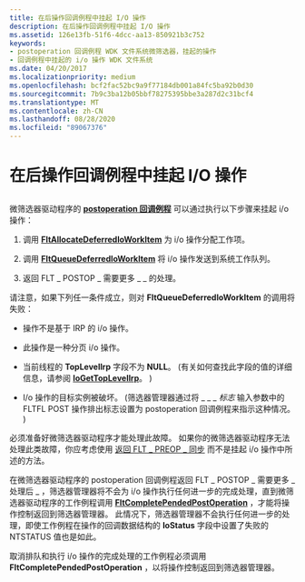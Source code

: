 ```yaml
---
title: 在后操作回调例程中挂起 I/O 操作
description: 在后操作回调例程中挂起 I/O 操作
ms.assetid: 126e13fb-51f6-4dcc-aa13-850921b3c752
keywords:
- postoperation 回调例程 WDK 文件系统微筛选器，挂起的操作
- 回调例程中挂起的 i/o 操作 WDK 文件系统
ms.date: 04/20/2017
ms.localizationpriority: medium
ms.openlocfilehash: bcf2fac52bc9a9f77184db001a84fc5ba92b0d30
ms.sourcegitcommit: 7b9c3ba12b05bbf78275395bbe3a287d2c31bcf4
ms.translationtype: MT
ms.contentlocale: zh-CN
ms.lasthandoff: 08/28/2020
ms.locfileid: "89067376"
---
```

# <a name="pending-an-io-operation-in-a-postoperation-callback-routine"></a>在后操作回调例程中挂起 I/O 操作


## <span id="ddk_pending_an_io_operation_in_a_postoperation_callback_routine_if"></span><span id="DDK_PENDING_AN_IO_OPERATION_IN_A_POSTOPERATION_CALLBACK_ROUTINE_IF"></span>


微筛选器驱动程序的 [**postoperation 回调例程**](/windows-hardware/drivers/ddi/fltkernel/nc-fltkernel-pflt_post_operation_callback) 可以通过执行以下步骤来挂起 i/o 操作：

1.  调用 [**FltAllocateDeferredIoWorkItem**](/windows-hardware/drivers/ddi/fltkernel/nf-fltkernel-fltallocatedeferredioworkitem) 为 i/o 操作分配工作项。

2.  调用 [**FltQueueDeferredIoWorkItem**](/windows-hardware/drivers/ddi/fltkernel/nf-fltkernel-fltqueuedeferredioworkitem) 将 i/o 操作发送到系统工作队列。

3.  返回 FLT \_ POSTOP \_ 需要更多 \_ \_ 的处理。

请注意，如果下列任一条件成立，则对 **FltQueueDeferredIoWorkItem** 的调用将失败：

-   操作不是基于 IRP 的 i/o 操作。

-   此操作是一种分页 i/o 操作。

-   当前线程的 **TopLevelIrp** 字段不为 **NULL**。  (有关如何查找此字段的值的详细信息，请参阅 [**IoGetTopLevelIrp**](/windows-hardware/drivers/ddi/ntifs/nf-ntifs-iogettoplevelirp)。 ) 

-   I/o 操作的目标实例被破坏。  (筛选器管理器通过将 \_ \_ \_ *标志* 输入参数中的 FLTFL POST 操作排出标志设置为 postoperation 回调例程来指示这种情况。 ) 

必须准备好微筛选器驱动程序才能处理此故障。 如果你的微筛选器驱动程序无法处理此类故障，你应考虑使用 [返回 FLT \_ PREOP \_ 同步](returning-flt-preop-synchronize.md) 而不是挂起 i/o 操作中所述的方法。

在微筛选器驱动程序的 postoperation 回调例程返回 FLT \_ POSTOP \_ 需要更多 \_ 处理后 \_ ，筛选器管理器将不会为 i/o 操作执行任何进一步的完成处理，直到微筛选器驱动程序的工作例程调用 [**FltCompletePendedPostOperation**](/windows-hardware/drivers/ddi/fltkernel/nf-fltkernel-fltcompletependedpostoperation) ，才能将操作控制返回到筛选器管理器。 此情况下，筛选器管理器不会执行任何进一步的处理，即使工作例程在操作的回调数据结构的 **IoStatus** 字段中设置了失败的 NTSTATUS 值也是如此。

取消排队和执行 i/o 操作的完成处理的工作例程必须调用 **FltCompletePendedPostOperation** ，以将操作控制返回到筛选器管理器。

 


